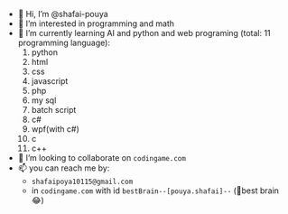 - 👋 Hi, I’m @shafai-pouya
- 👀 I’m interested in programming and math
- 🌱 I’m currently learning AI and python and web programing (total: 11 programming language):
    1. python
	2. html
    3. css
    4. javascript
    5. php
    6. my sql
    7. batch script
    8. c#
    9. wpf(with c#) 
    10. c
    11. c++
- 💞️ I’m looking to collaborate on `codingame.com`
- 📫 you can reach me by:
	- `shafaipoya10115@gmail.com`
	- in `codingame.com` with id `bestBrain--[pouya.shafai]--` (🤣best brain😂) 

<!---
shafai-pouya/shafai-pouya is a ✨ special ✨ repository because its `README.md` (this file) appears on your GitHub profile.
You can click the Preview link to take a look at your changes.
--->

